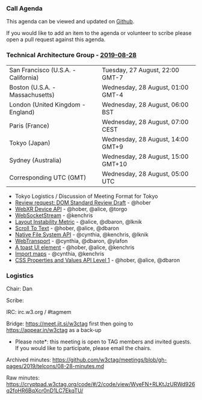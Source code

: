 ### Call Agenda

This agenda can be viewed and updated on [Github](https://github.com/w3ctag/meetings/blob/gh-pages/2019/telcons/08-28-agenda.md).

If you would like to add an item to the agenda or volunteer to scribe please open a pull request against this agenda.

### Technical Architecture Group - [2019-08-28](https://www.timeanddate.com/worldclock/converter.html?iso=20190828T050000&p1=224&p2=43&p3=136&p4=195&p5=248&p6=240)

<table>
<tr><td> San Francisco (U.S.A. - California) <td> Tuesday, 27 August, 22:00 GMT-7</td></tr>
<tr><td> Boston (U.S.A. - Massachusetts) <td> Wednesday, 28 August, 01:00 GMT-4</td></tr>
<tr><td> London (United Kingdom - England) <td> Wednesday, 28 August, 06:00 BST</td></tr>
<tr><td> Paris (France) <td> Wednesday, 28 August, 07:00 CEST</td></tr>
<tr><td> Tokyo (Japan) <td> Wednesday, 28 August, 14:00 GMT+9</td></tr>
<tr><td> Sydney (Australia) <td> Wednesday, 28 August, 15:00 GMT+10</td></tr>
<tr><td> Corresponding UTC (GMT) <td> Wednesday, 28 August, 05:00 UTC</td></tr>
</table>

* Tokyo Logistics / Discussion of Meeting Format for Tokyo
* [Review request: DOM Standard Review Draft](https://github.com/w3ctag/design-reviews/issues/404) - @hober
* [WebXR Device API](https://github.com/w3ctag/design-reviews/issues/403) - @hober, @alice, @torgo
* [WebSocketStream](https://github.com/w3ctag/design-reviews/issues/394) - @kenchris
* [Layout Instability Metric](https://github.com/w3ctag/design-reviews/issues/393) - @alice, @dbaron, @lknik
* [Scroll To Text](https://github.com/w3ctag/design-reviews/issues/392) - @hober, @alice, @dbaron
* [Native File System API](https://github.com/w3ctag/design-reviews/issues/390) - @cynthia, @kenchris, @lknik
* [WebTransport](https://github.com/w3ctag/design-reviews/issues/389) - @cynthia, @dbaron, @ylafon
* [A toast UI element](https://github.com/w3ctag/design-reviews/issues/385) - @hober, @alice, @kenchris
* [Import maps](https://github.com/w3ctag/design-reviews/issues/340) - @cynthia, @kenchris
* [CSS Properties and Values API Level 1](https://github.com/w3ctag/design-reviews/issues/318) - @hober, @alice, @dbaron

### Logistics

Chair: Dan

Scribe:

IRC: irc.w3.org / #tagmem

Bridge: https://meet.jit.si/w3ctag first then going to https://appear.in/w3ctag as a back-up

* Please note*: this meeting is open to TAG members and invited guests. If you would like to participate, please email the chairs.

Archived minutes: https://github.com/w3ctag/meetings/blob/gh-pages/2019/telcons/08-28-minutes.md

Raw minutes: https://cryptpad.w3ctag.org/code/#/2/code/view/WyeFN+RLKtJzURWd926q2foHR6BqXcr0nD1LC7EkqTU/
